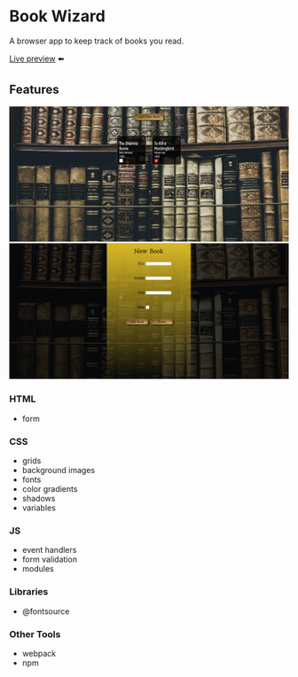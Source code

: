 # Book Wizard

A browser app to keep track of books you read.

[Live preview](https://bwd202.github.io/book-wizard/) ⬅️

## Features

![screenshot 1](book-wizard1.jpg)
![screenshot 2](book-wizard2.jpg)

### HTML

- form

### CSS

- grids
- background images
- fonts
- color gradients
- shadows
- variables

### JS

- event handlers
- form validation
- modules

### Libraries

- @fontsource

### Other Tools

- webpack
- npm

